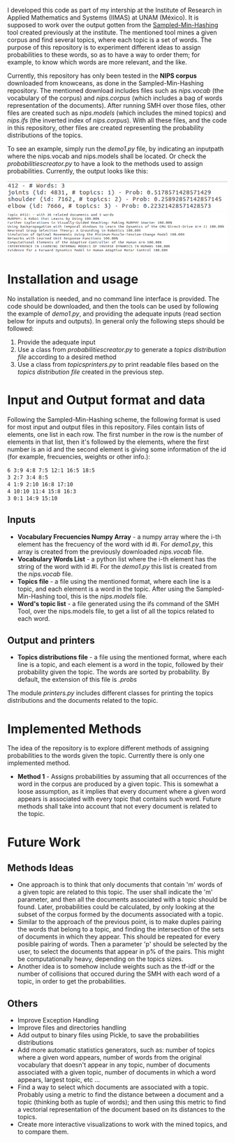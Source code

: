I developed this code as part of my intership at the Institute of Research in Applied Mathematics and Systems (IIMAS)  at UNAM (México). It is supposed to work over the output gotten from the [Sampled-Min-Hashing](https://github.com/gibranfp/Sampled-MinHashing) tool created previously at the institute. The mentioned tool mines a given corpus and find several topics, where each topic is a set of words. The purpose of this repository is to experiment different ideas to assign probabilities to these words, so as to have a way to order them; for example, to know which words are more relevant, and the like.

Currently, this repository has only been tested in the **NIPS corpus** downloaded from knowceans, as done in the Sampled-Min-Hashing repository. The mentioned download includes files such as *nips.vocab* (the vocabulary of the corpus) and *nips.corpus* (which includes a bag of words representation of the documents). After running SMH over those files, other files are created such as *nips.models* (which includes the mined topics) and *nips.ifs* (the inverted index of *nips.corpus*). With all these files, and the code in this repository, other files are created representing the probability distributions of the topics.

To see an example, simply run the *demo1.py* file, by indicating an inputpath where the nips.vocab and nips.models shall be located. Or check the *probabilitiescreator.py* to have a look to the methods used to assign probabilities. Currently, the output looks like this:

![Results](imgs/cap0.png?raw=true "Results")
![Results](imgs/cap1.png?raw=true "Results")

# Installation and usage
No installation is needed, and no command line interface is provided. The code should be downloaded, and then the tools can be used by following the example of *demo1.py*, and providing the adequate inputs (read section below for inputs and outputs). In general only the following steps should be followed:
1. Provide the adequate input
2. Use a class from *probabilitiescreator.py* to generate a *topics distribution file* according to a desired method
3. Use a class from *topicsprinters.py* to print readable files based on the *topics distribution file* created in the previous step.

# Input and Output format and data
Following the Sampled-Min-Hashing scheme, the following format is used for most input and output files in this repository. Files contain lists of elements, one list in each row. The first number in the row is the number of elements in that list, then it's followed by the elements, where the first number is an id and the second element is giving some information of the id (for example, frecuencies, weights or other info.):
~~~~
6 3:9 4:8 7:5 12:1 16:5 18:5 
3 2:7 3:4 8:5
4 1:9 2:10 16:8 17:10
4 10:10 11:4 15:8 16:3
3 0:1 14:9 15:10
~~~~

## Inputs
+ **Vocabulary Frecuencies Numpy Array** - a numpy array where the i-th element has the frecuency of the word with id #i. For *demo1.py*, this array is created from the previously downloaded *nips.vocab* file.
+ **Vocabulary Words List** - a python list where the i-th element has the string of the word with id #i. For the *demo1.py* this list is created from the *nips.vocab* file.
+ **Topics file** - a file using the mentioned format, where each line is a topic, and each element is a word in the topic. After using the  Sampled-Min-Hashing tool, this is the *nips.models* file.
+ **Word's topic list** - a file generated using the ifs command of the SMH Tool, over the nips.models file, to get a list of all the topics related to each word.

## Output and printers
+ **Topics distributions file** - a file using the mentioned format, where each line is a topic, and each element is a word in the topic, followed by their probability given the topic. The words are sorted by probability. By default, the extension of this file is *.probs*

The module *printers.py* includes different classes for printing the topics distributions and the documents related to the topic.

# Implemented Methods
The idea of the repository is to explore different methods of assigning probabilities to the words given the topic. Currently there is only one implemented method.
+ **Method 1** - Assigns probabilities by assuming that all occurrences of the word in the corpus are produced by a given topic. This is somewhat a loose assumption, as it implies that every document where a given word appears is associated with every topic that contains such word. Future methods shall take into account that not every document is related to the topic.

# Future Work
## Methods Ideas
+ One approach is to think that only documents that contain 'm' words of a given topic are related to this topic. The user shall indicate the 'm' parameter, and then all the documents associated with a topic should be found. Later, probabilities could be calculated, by only looking at the subset of the corpus formed by the documents associated with a topic.
+ Similar to the approach of the previous point, is to make duples pairing the words that belong to a topic, and finding the intersection of the sets of documents in which they appear. This should be repeated for every posible pairing of words. Then a parameter 'p' should be selected by the user, to select the documents that appear in p% of the pairs. This might be computationally heavy, depending on the topics sizes.
+ Another idea is to somehow include weights such as the tf-idf or the number of collisions that occured during the SMH with each word of a topic, in order to get the probabilities.

## Others
+ Improve Exception Handling
+ Improve files and directories handling
+ Add output to binary files using Pickle, to save the probabilities distributions
+ Add more automatic statistics generators, such as: number of topics where a given word appears, number of words from the original vocabulary that doesn't appear in any topic, number of documents associated with a given topic, number of documents in which a word appears, largest topic, etc ...
+ Find a way to select which documents are associated with a topic. Probably using a metric to find the distance between a document and a topic (thinking both as tuple of words); and then using this metric to find a vectorial representation of the document based on its distances to the topics.
+ Create more interactive visualizations to work with the mined topics, and to compare them.
